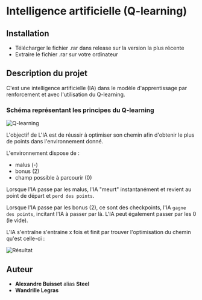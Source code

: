   
# Intelligence artificielle (Q-learning)

## Installation
* Télécharger le fichier .rar dans release sur la version la plus récente
* Extraire le fichier .rar sur votre ordinateur

## Description du projet

C'est une intelligence artificielle (IA) dans le modèle d'apprentissage par renforcement et avec l'utilisation du Q-learning.

### **Schéma représentant les principes du Q-learning**

![Q-learning](https://zupimages.net/up/21/34/vird.png)

L'objectif de L'IA est de réussir à optimiser son chemin afin d'obtenir le plus de points dans l'environnement donné.

L'environnement dispose de :
* malus (-)
* bonus (2)
* champ possible à parcourir (0)

Lorsque l'IA passe par les malus, l'IA "meurt" instantanément et revient au point de départ et `perd des points`.

Lorsque l'IA passe par les bonus (2), ce sont des checkpoints, l'IA `gagne des points`, incitant l'IA à passer par là.
L'IA peut également passer par les 0 (le vide).

L'IA s'entraîne s'entraine x fois et finit par trouver l'optimisation du chemin qu'est celle-ci :

![Résultat](https://media.giphy.com/media/U5OwFeVLKMnwJry9E1/giphy.gif)


## Auteur
* **Alexandre Buisset** alias **Steel**  
* **Wandrille Legras**
